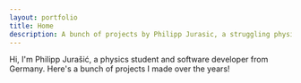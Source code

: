 ```yaml
---
layout: portfolio
title: Home
description: A bunch of projects by Philipp Jurasic, a struggling physics student
---
```

Hi, I'm Philipp Jurašić, a physics student and software developer from Germany. Here's a bunch of projects I made over the years!